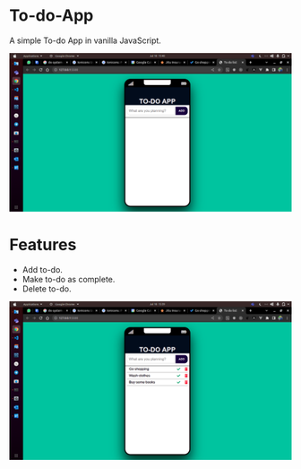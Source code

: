 # To-do-App
A simple To-do App in vanilla JavaScript.

![Screenshot](img/screenshot.png)

# Features
  - Add to-do.
  - Make to-do as complete.
  - Delete to-do.

![Screenshot1](img/screenshot1.png)
